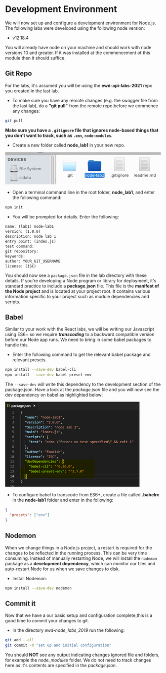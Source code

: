 # Development Environment

We will now set up and configure a development environment for Node.js. The following labs were developed using the following node version:

- v12.18.4

You will already have node on your machine and should work with node versions 10 and greater. If it was installed at the commencement of this module then it should suffice.


## Git Repo
For the labs, it's assumed you will be using the **ewd-api-labs-2021** repo you created in the last lab. 

- To make sure you have any remote changes (e.g. the swagger file from the last lab), do a **"git pull"** from the remote repo before we commence any changes:

~~~bash
git pull
~~~

**Make sure you have a ``.gitignore`` file that ignores node-based things that you don't want to track, such as ``.env``, ``node-modules``.**

- Create a new folder called **node_lab1** in your new repo.

![Empty Local Repo](./img/git_repo_lab1.png)

- Open a terminal command line in the root folder, **node_lab1**, and enter the following command:

~~~bash
npm init
~~~

- You will be prompted for details. Enter the following:

~~~
name: (lab1) node-lab1
version: (1.0.0) 
description: node lab 1
entry point: (index.js)
test command:
git repository: 
keywords:
author: YOUR_GIT_USERNAME
license: (ISC)
~~~

You should now see a ``package.json`` file in the lab directory with these details.
If you're developing a Node program or library for deployment, it's standard practice to include a **package.json** file. This file is the **manifest of the Node project** and is located at your project root. It contains various information specific to your project such as module dependencies and scripts. 

## Babel

Similar to your work with the React labs, we will be writing our Javascript using ES6+ so we require ***transcoding*** to a backward compatible version before our Node app runs. We need to bring in some babel packages to handle this.

- Enter the following command to get the relevant babel package and relevant  presets.

~~~bash
npm install --save-dev babel-cli
npm install --save-dev babel-preset-env
~~~

The ``--save-dev`` will write this dependency to the development section of the package.json. Have a look at the *package.json* file and you will now see the dev dependency on babel as highlighted below:

![Development Dependencies](./img/package.PNG)



- To configure babel to transcode from ES6+, create a file called **.babelrc** in the **node-lab1** folder and enter in the following:
~~~json
{
  "presets": ["env"]
}
~~~



## Nodemon

When we change things in a Node.js project, a restart is required for the changes to be reflected in the running process. This can be very time consuming. Instead of manually restarting Node, we will install the ``nodemon`` package as a **development dependency**, which can monitor our files and auto-restart Node for us when we save changes to disk.

- Install Nodemon:
~~~bash
npm install --save-dev nodemon
~~~

## Commit it

Now that we have a our basic setup and configuration complete,this is a good time to commit your changes to git.

- In the directory *ewd-node_labs_2019* run the following:

~~~bash
git add --all
git commit -m "set up and initial configuration"
~~~

You should **NOT** see any output indicating changes ignored file and folders, for example the *node_modules* folder. We do not need to track changes here as it's contents are specified in the *package.json*.

